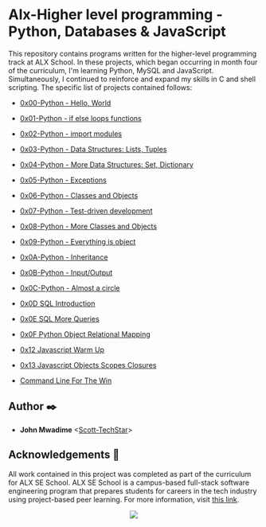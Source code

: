 
# Alx-Higher level programming - Python, Databases & JavaScript

This repository contains programs written for the higher-level programming
track at ALX School. In these projects, which began occurring in month
four of the curriculum, I'm learning Python, MySQL and JavaScript.
Simultaneously, I continued to reinforce and expand my skills in C and shell
scripting. The specific list of projects contained follows:

* [0x00-Python - Hello, World](./0x00-python-hello_world)

* [0x01-Python - if else loops functions](./0x01-python-if_else_loops_functions)

* [0x02-Python - import modules](./0x02-python-import_modules)

* [0x03-Python - Data Structures: Lists, Tuples](./0x03-python-data_structures)
  
* [0x04-Python - More Data Structures: Set, Dictionary](./0x04-python-more_data_structures)

* [0x05-Python - Exceptions](./0x05-python-exceptions)

* [0x06-Python - Classes and Objects](./0x06-python-classes)

* [0x07-Python - Test-driven development](./0x07-python-test_driven_development)

* [0x08-Python - More Classes and Objects](./0x08-python-more_classes)

* [0x09-Python - Everything is object](./0x09-python-everything_is_object)

* [0x0A-Python - Inheritance](./0x0A-python-inheritance)

* [0x0B-Python - Input/Output](./0x0B-python-input_output)

* [0x0C-Python - Almost a circle](./0x0C-python-almost_a_circle)

* [0x0D SQL Introduction](./0x0D-SQL_introduction)
 
* [0x0E SQL More Queries](./0x0E-SQL_more_queries)
   
* [0x0F Python Object Relational Mapping](./0x0F-python-object_relational_mapping)

* [0x12 Javascript Warm Up](./0x12-javascript-warm_up)

* [0x13 Javascript Objects Scopes Closures](./0x13-javascript_objects_scopes_closures)

* [Command Line For The Win](./command_line_for_the_win)

## Author :black_nib:

* **John Mwadime** <[Scott-TechStar](https://github.com/Scott-TechStar)>

## Acknowledgements :pray:

All work contained in this project was completed as part of the curriculum for ALX SE School. ALX SE School is a campus-based full-stack software
engineering program that prepares students for careers in the tech industry
using project-based peer learning. For more information, visit
[this link](https://www.alxafrica.com/).


<p align="center">
  <img src="https://www.alxafrica.com/wp-content/uploads/2022/12/logo-white.svg">
</p>

